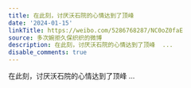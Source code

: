 ```yaml
---
title: 在此刻，讨厌沃石院的心情达到了顶峰
date: '2024-01-15'
linkTitle: https://weibo.com/5286768287/NC0oZ0faE
source: 多次婉拒久保织织的微博
description: 在此刻，讨厌沃石院的心情达到了顶峰  ...
disable_comments: true
---
```

在此刻，讨厌沃石院的心情达到了顶峰  ...